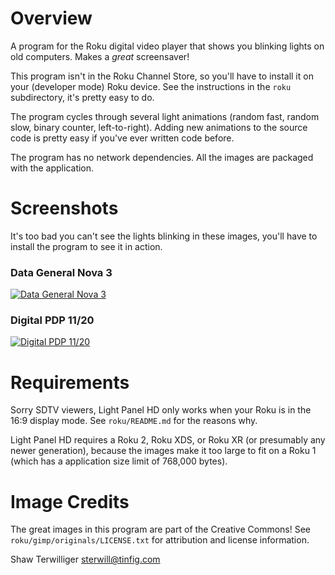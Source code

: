 # Overview

A program for the Roku digital video player that shows you 
blinking lights on old computers.  Makes a _great_ screensaver!

This program isn't in the Roku Channel Store, so you'll have to 
install it on your (developer mode) Roku device.  See the 
instructions in the `roku` subdirectory, it's pretty easy to do.

The program cycles through several light animations
(random fast, random slow, binary counter, left-to-right).
Adding new animations to the source code is pretty easy if
you've ever written code before.

The program has no network dependencies.  All the images
are packaged with the application.

# Screenshots

It's too bad you can't see the lights blinking in these
images, you'll have to install the program to see it in
action.

### Data General Nova 3
[![Data General Nova 3](/sterwill/lightpanel/raw/master/screenshots/nova3-hd-small.png)](/sterwill/lightpanel/raw/master/screenshots/nova3-hd.png)

### Digital PDP 11/20
[![Digital PDP 11/20](/sterwill/lightpanel/raw/master/screenshots/pdp1120-hd-small.png)](/sterwill/lightpanel/raw/master/screenshots/pdp1120-hd.png)

# Requirements

Sorry SDTV viewers, Light Panel HD only works when your Roku is in
the 16:9 display mode.  See `roku/README.md` for the reasons
why.

Light Panel HD requires a Roku 2, Roku XDS, or Roku XR
(or presumably any newer generation), because the images
make it too large to fit on a Roku 1 (which has a application
size limit of 768,000 bytes).

# Image Credits

The great images in this program are part of the Creative Commons!
See `roku/gimp/originals/LICENSE.txt` for attribution and license
information. 

Shaw Terwilliger <sterwill@tinfig.com>
